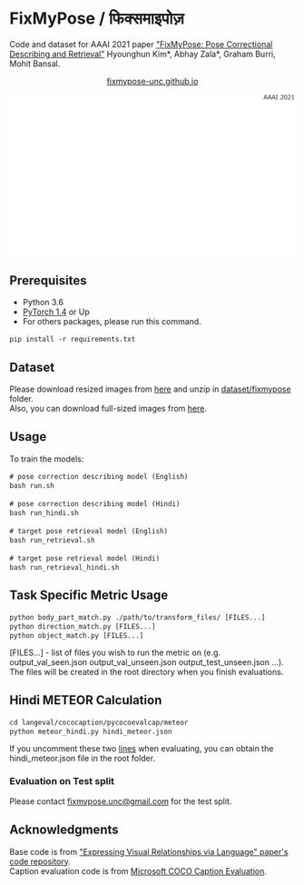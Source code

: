 # FixMyPose / फिक्समाइपोज़
Code and dataset for AAAI 2021 paper ["FixMyPose: Pose Correctional Describing and Retrieval"](https://arxiv.org/abs/2104.01703) Hyounghun Kim\*, Abhay Zala\*, Graham Burri, Mohit Bansal.

<p align="center">
  <a href="https://fixmypose-unc.github.io">fixmypose-unc.github.io</a>
</p>
<p align="center">
  <img src="https://github.com/hyounghk/FixMyPose/blob/main/fixmypose_gif.gif">
</p>

## Prerequisites

- Python 3.6
- [PyTorch 1.4](http://pytorch.org/) or Up
- For others packages, please run this command.
```
pip install -r requirements.txt
```

## Dataset
Please download resized images from [here](https://drive.google.com/file/d/1mPEgNW72tRgipW9nGlMNVYlhpOM_R0_5/view?usp=sharing) and unzip in [dataset/fixmypose](./dataset/fixmypose) folder.<br>
Also, you can download full-sized images from [here](https://drive.google.com/file/d/169RkpcjPoOWFc_iGQfnhD8DilK33Q4Aj/view?usp=sharing).

## Usage

To train the models:
```
# pose correction describing model (English)
bash run.sh

# pose correction describing model (Hindi)
bash run_hindi.sh

# target pose retrieval model (English)
bash run_retrieval.sh

# target pose retrieval model (Hindi)
bash run_retrieval_hindi.sh
```
## Task Specific Metric Usage
```
python body_part_match.py ./path/to/transform_files/ [FILES...]
python direction_match.py [FILES...]
python object_match.py [FILES...]
```
[FILES...] - list of files you wish to run the metric on (e.g. output_val_seen.json output_val_unseen.json output_test_unseen.json ...).
The files will be created in the root directory when you finish evaluations.


## Hindi METEOR Calculation
```
cd langeval/cococaption/pycocoevalcap/meteor
python meteor_hindi.py hindi_meteor.json
```
If you uncomment these two [lines](https://github.com/hyounghk/FixMyPose/blob/95edd63a11c2571d72e3fe314fe4679a8028890a/langeval/cococaption/pycocoevalcap/meteor/meteor.py#L55-L56) when evaluating, you can obtain the hindi_meteor.json file in the root folder.

### Evaluation on Test split
Please contact fixmypose.unc@gmail.com for the test split.

## Acknowledgments
Base code is from ["Expressing Visual Relationships via Language" paper's code repository](https://github.com/airsplay/VisualRelationships).<br>
Caption evaluation code is from [Microsoft COCO Caption Evaluation](https://github.com/tylin/coco-caption).
